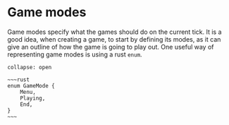 # Game modes
Game modes specify what the games should do on the current tick. It is a good idea, when creating a game, to start by defining its modes, as it can give an outline of how the game is going to play out. One useful way of representing game modes is using a rust `enum`.

```ad-example
collapse: open

~~~rust
enum GameMode {
	Menu,
	Playing,
	End,
}
~~~
```